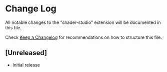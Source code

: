 # Change Log

All notable changes to the "shader-studio" extension will be documented in this file.

Check [Keep a Changelog](http://keepachangelog.com/) for recommendations on how to structure this file.

## [Unreleased]

- Initial release